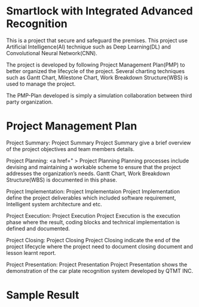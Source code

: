 # Smartlock with Integrated Advanced Recognition
This is a project that secure and safeguard the premises. This project use Artificial Intelligence(AI) technique such as Deep Learning(DL) and Convolutional Neural Network(CNN).

The project is developed by following Project Management Plan(PMP) to better organized the lifecycle of the project. Several charting techniques such as Gantt Chart, Milestone Chart, Work Breakdown Structure(WBS) is used to manage the project.

The PMP-Plan developed is simply a simulation collaboration between third party organization.

# Project Management Plan
Project Summary: Project Summary
Project Summary give a brief overview of the project objectives and team members details.

Project Planning: <a href=" > Project Planning </s> 
Planning processes include devising and maintaining a workable scheme to ensure that the project addresses the organization’s needs. Gantt Chart, Work Breakdown Structure(WBS) is documented in this phase.

Project Implementation: Project Implementaion
Project Implementation define the project deliverables which included software requirement, Intelligent system architecture and etc.

Project Execution: Project Execution
Project Execution is the execution phase where the result, coding blocks and technical implementation is defined and documented.

Project Closing: Project Closing
Project Closing indicate the end of the project lifecycle where the project need to document closing document and lesson learnt report.

Project Presentation: Project Presentation
Project Presentation shows the demonstration of the car plate recognition system developed by QTMT INC.

# Sample Result
